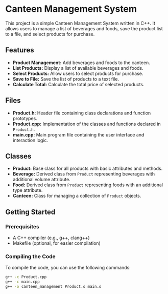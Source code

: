 # Canteen Management System

This project is a simple Canteen Management System written in C++. It allows users to manage a list of beverages and foods, save the product list to a file, and select products for purchase.

## Features

- **Product Management:** Add beverages and foods to the canteen.
- **List Products:** Display a list of available beverages and foods.
- **Select Products:** Allow users to select products for purchase.
- **Save to File:** Save the list of products to a text file.
- **Calculate Total:** Calculate the total price of selected products.

## Files

- **Product.h:** Header file containing class declarations and function prototypes.
- **Product.cpp:** Implementation of the classes and functions declared in `Product.h`.
- **main.cpp:** Main program file containing the user interface and interaction logic.

## Classes

- **Product:** Base class for all products with basic attributes and methods.
- **Beverage:** Derived class from `Product` representing beverages with additional volume attribute.
- **Food:** Derived class from `Product` representing foods with an additional type attribute.
- **Canteen:** Class for managing a collection of `Product` objects.

## Getting Started

### Prerequisites

- A C++ compiler (e.g., g++, clang++)
- Makefile (optional, for easier compilation)

### Compiling the Code

To compile the code, you can use the following commands:

```sh
g++ -c Product.cpp
g++ -c main.cpp
g++ -o canteen_management Product.o main.o
